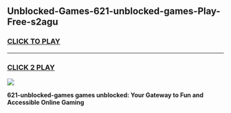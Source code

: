 
## Unblocked-Games-621-unblocked-games-Play-Free-s2agu
<h3>
<a href="https://premium76.site?title=621-unblocked-games&ref=19M">CLICK TO PLAY</a></h3>
<hr>

<h3>
<a href="https://premium76.site?title=621-unblocked-games&ref=19M">CLICK 2 PLAY</a>
  
</h3>

<a href="https://premium76.site?title=621-unblocked-games&ref=19M"><img src="https://clearcache.store/games.png"></a>


**621-unblocked-games games unblocked: Your Gateway to Fun and Accessible Online Gaming**
